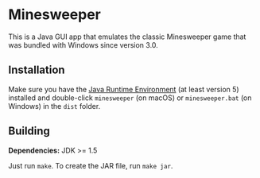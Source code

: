 # Minesweeper

This is a Java GUI app that emulates the classic Minesweeper game that was bundled with Windows since version 3.0.

## Installation
Make sure you have the [Java Runtime Environment](https://www.java.com/en/) (at least version 5) installed and double-click `minesweeper` (on macOS) or `minesweeper.bat` (on Windows) in the `dist` folder.

## Building
**Dependencies:** JDK >= 1.5

Just run `make`. To create the JAR file, run `make jar`.
